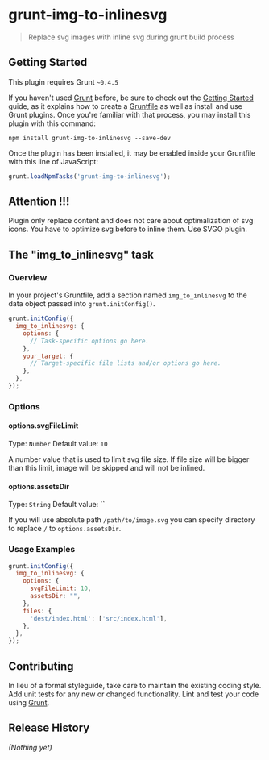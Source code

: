 # grunt-img-to-inlinesvg

> Replace svg images with inline svg during grunt build process

## Getting Started
This plugin requires Grunt `~0.4.5`

If you haven't used [Grunt](http://gruntjs.com/) before, be sure to check out the [Getting Started](http://gruntjs.com/getting-started) guide, as it explains how to create a [Gruntfile](http://gruntjs.com/sample-gruntfile) as well as install and use Grunt plugins. Once you're familiar with that process, you may install this plugin with this command:

```shell
npm install grunt-img-to-inlinesvg --save-dev
```

Once the plugin has been installed, it may be enabled inside your Gruntfile with this line of JavaScript:

```js
grunt.loadNpmTasks('grunt-img-to-inlinesvg');
```

## Attention !!!

Plugin only replace content and does not care about optimalization of svg icons. You have to optimize svg before to inline them. Use SVGO plugin.

## The "img_to_inlinesvg" task

### Overview
In your project's Gruntfile, add a section named `img_to_inlinesvg` to the data object passed into `grunt.initConfig()`.

```js
grunt.initConfig({
  img_to_inlinesvg: {
    options: {
      // Task-specific options go here.
    },
    your_target: {
      // Target-specific file lists and/or options go here.
    },
  },
});
```

### Options

#### options.svgFileLimit
Type: `Number`
Default value: `10`

A number value that is used to limit svg file size. If file size will be bigger than this limit, image will be skipped and will not be inlined.

#### options.assetsDir
Type: `String`
Default value: ``

If you will use absolute path `/path/to/image.svg` you can specify directory to replace `/` to `options.assetsDir`.

### Usage Examples

```js
grunt.initConfig({
  img_to_inlinesvg: {
    options: {
      svgFileLimit: 10,
      assetsDir: "",
    },
    files: {
      'dest/index.html': ['src/index.html'],
    },
  },
});
```

## Contributing
In lieu of a formal styleguide, take care to maintain the existing coding style. Add unit tests for any new or changed functionality. Lint and test your code using [Grunt](http://gruntjs.com/).

## Release History
_(Nothing yet)_
